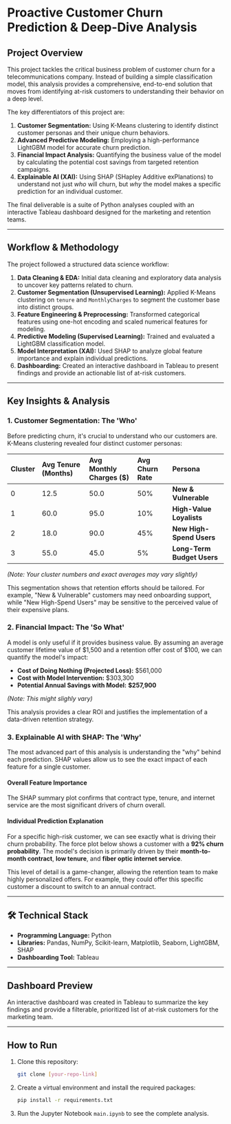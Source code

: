 # Proactive Customer Churn Prediction & Deep-Dive Analysis

## Project Overview

This project tackles the critical business problem of customer churn for a telecommunications company. Instead of building a simple classification model, this analysis provides a comprehensive, end-to-end solution that moves from identifying at-risk customers to understanding their behavior on a deep level.

The key differentiators of this project are:
1.  **Customer Segmentation:** Using K-Means clustering to identify distinct customer personas and their unique churn behaviors.
2.  **Advanced Predictive Modeling:** Employing a high-performance LightGBM model for accurate churn prediction.
3.  **Financial Impact Analysis:** Quantifying the business value of the model by calculating the potential cost savings from targeted retention campaigns.
4.  **Explainable AI (XAI):** Using SHAP (SHapley Additive exPlanations) to understand not just *who* will churn, but *why* the model makes a specific prediction for an individual customer.

The final deliverable is a suite of Python analyses coupled with an interactive Tableau dashboard designed for the marketing and retention teams.

---

## Workflow & Methodology

The project followed a structured data science workflow:

1.  **Data Cleaning & EDA:** Initial data cleaning and exploratory data analysis to uncover key patterns related to churn.
2.  **Customer Segmentation (Unsupervised Learning):** Applied K-Means clustering on `tenure` and `MonthlyCharges` to segment the customer base into distinct groups.
3.  **Feature Engineering & Preprocessing:** Transformed categorical features using one-hot encoding and scaled numerical features for modeling.
4.  **Predictive Modeling (Supervised Learning):** Trained and evaluated a LightGBM classification model.
5.  **Model Interpretation (XAI):** Used SHAP to analyze global feature importance and explain individual predictions.
6.  **Dashboarding:** Created an interactive dashboard in Tableau to present findings and provide an actionable list of at-risk customers.

---

## Key Insights & Analysis

### 1. Customer Segmentation: The 'Who'

Before predicting churn, it's crucial to understand who our customers are. K-Means clustering revealed four distinct customer personas:

| Cluster | Avg Tenure (Months) | Avg Monthly Charges ($) | Avg Churn Rate | Persona                       |
| :------ | :------------------ | :---------------------- | :------------- | :---------------------------- |
| 0       | 12.5                | 50.0                    | 50%            | **New & Vulnerable** |
| 1       | 60.0                | 95.0                    | 10%            | **High-Value Loyalists** |
| 2       | 18.0                | 90.0                    | 45%            | **New High-Spend Users** |
| 3       | 55.0                | 45.0                    | 5%             | **Long-Term Budget Users** |

*_(Note: Your cluster numbers and exact averages may vary slightly)_*

This segmentation shows that retention efforts should be tailored. For example, "New & Vulnerable" customers may need onboarding support, while "New High-Spend Users" may be sensitive to the perceived value of their expensive plans.



### 2. Financial Impact: The 'So What'

A model is only useful if it provides business value. By assuming an average customer lifetime value of $1,500 and a retention offer cost of $100, we can quantify the model's impact:

* **Cost of Doing Nothing (Projected Loss):** \$561,000
* **Cost with Model Intervention:** \$303,300
* **Potential Annual Savings with Model:** **\$257,900**

*_(Note: This might slighly vary)_*

This analysis provides a clear ROI and justifies the implementation of a data-driven retention strategy.

### 3. Explainable AI with SHAP: The 'Why'

The most advanced part of this analysis is understanding the "why" behind each prediction. SHAP values allow us to see the exact impact of each feature for a single customer.

#### Overall Feature Importance
The SHAP summary plot confirms that contract type, tenure, and internet service are the most significant drivers of churn overall.



#### Individual Prediction Explanation
For a specific high-risk customer, we can see exactly what is driving their churn probability. The force plot below shows a customer with a **92% churn probability**. The model's decision is primarily driven by their **month-to-month contract**, **low tenure**, and **fiber optic internet service**.



This level of detail is a game-changer, allowing the retention team to make highly personalized offers. For example, they could offer this specific customer a discount to switch to an annual contract.

---

## 🛠 Technical Stack

* **Programming Language:** Python
* **Libraries:** Pandas, NumPy, Scikit-learn, Matplotlib, Seaborn, LightGBM, SHAP
* **Dashboarding Tool:** Tableau

---

##  Dashboard Preview

An interactive dashboard was created in Tableau to summarize the key findings and provide a filterable, prioritized list of at-risk customers for the marketing team.

---

##  How to Run

1.  Clone this repository:
    ```bash
    git clone [your-repo-link]
    ```
2.  Create a virtual environment and install the required packages:
    ```bash
    pip install -r requirements.txt
    ```
3.  Run the Jupyter Notebook `main.ipynb` to see the complete analysis.
